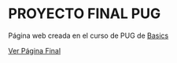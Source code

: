 # PROYECTO FINAL PUG
Página web creada en el curso de PUG de [Basics](http://www.basicsproyect.tk)

[Ver Página Final](http://www.aurore.ml/)